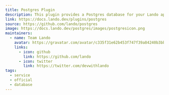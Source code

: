 ```yaml
---
title: Postgres Plugin
description: This plugin provides a Postgres database for your Lando app.
link: https://docs.lando.dev/plugins/postgres
source: https://github.com/lando/postgres
image: https://docs.lando.dev/postgres/images/postgresicon.png
maintainers:
  - name: Team Lando
    avatar: https://gravatar.com/avatar/c335f31e62b453f747f39a84240b3bbd
    links:
      - icon: github
        link: https://github.com/lando
      - icon: twitter
        link: https://twitter.com/devwithlando
tags:
  - service
  - official
  - database
---
```


